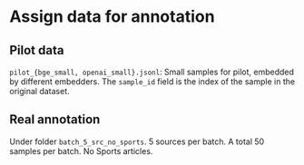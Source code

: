 # Assign data for annotation

## Pilot data
`pilot_{bge_small, openai_small}.jsonl`: Small samples for pilot, embedded by different embedders. The `sample_id` field is the index of the sample in the original dataset. 

## Real annotation 
Under folder `batch_5_src_no_sports`. 5 sources per batch. A total 50 samples per batch.  No Sports articles. 
